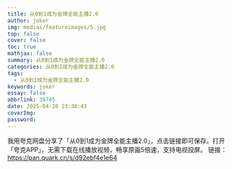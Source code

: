 ```yaml
---
title: 从0到1成为金牌全能主播2.0
author: joker
img: medias/featureimages/5.jpg
top: false
cover: false
toc: true
mathjax: false
summary: 从0到1成为金牌全能主播2.0
categories: 从0到1成为金牌全能主播2.0
tags:
  - 从0到1成为金牌全能主播2.0
keywords: joker
essay: false
abbrlink: 39745
date: 2025-04-20 23:38:43
coverImg:
password:
---
```


我用夸克网盘分享了「从0到1成为金牌全能主播2.0」，点击链接即可保存。打开「夸克APP」，无需下载在线播放视频，畅享原画5倍速，支持电视投屏。
链接：https://pan.quark.cn/s/d92ebf4e1e64
